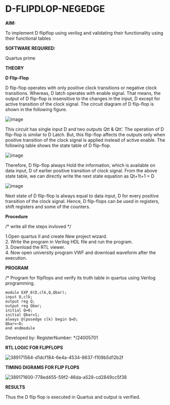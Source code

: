 # D-FLIPDLOP-NEGEDGE

**AIM:**

To implement  D flipflop using verilog and validating their functionality using their functional tables

**SOFTWARE REQUIRED:**

Quartus prime

**THEORY**

**D Flip-Flop**

D flip-flop operates with only positive clock transitions or negative clock transitions. Whereas, D latch operates with enable signal. That means, the output of D flip-flop is insensitive to the changes in the input, D except for active transition of the clock signal. The circuit diagram of D flip-flop is shown in the following figure.

![image](https://github.com/naavaneetha/D-FLIPDLOP-NEGEDGE/assets/154305477/48c81fe8-bc3f-40e7-95e2-519fc155ad51)

This circuit has single input D and two outputs Qtt & Qtt’. The operation of D flip-flop is similar to D Latch. But, this flip-flop affects the outputs only when positive transition of the clock signal is applied instead of active enable. The following table shows the state table of D flip-flop.

![image](https://github.com/naavaneetha/D-FLIPDLOP-NEGEDGE/assets/154305477/e5f3fda7-68ec-4a3a-a0a4-cf6f9cc4ab55)

Therefore, D flip-flop always Hold the information, which is available on data input, D of earlier positive transition of clock signal. From the above state table, we can directly write the next state equation as Qt+1t+1 = D

![image](https://github.com/naavaneetha/D-FLIPDLOP-NEGEDGE/assets/154305477/8592c0d8-2917-4142-91b9-d6c30dd891d2)

Next state of D flip-flop is always equal to data input, D for every positive transition of the clock signal. Hence, D flip-flops can be used in registers, shift registers and some of the counters.

**Procedure**

/* write all the steps invloved */

1.Open quartus II and create New project wizard.           
2. Write the program in Verilog HDL file and run the program.           
3. Download the RTL viewer.       
4. Now open university program VWF and download waveform after the execution.

**PROGRAM**

/* Program for flipflops and verify its truth table in quartus using Verilog programming.       
```
module EXP_8(D,clk,Q,Qbar);
input D,clk;
output reg Q;
output reg Qbar;
initial Q=0;
initial Qbar=1;
always @(posedge clk) begin Q=D;
Qbar=~D;
end endmodule
```
Developed by: RegisterNumber:
*/24005701

**RTL LOGIC FOR FLIPFLOPS**

![389171564-d1dcf184-6e4a-4534-8637-f109b5d12b2f](https://github.com/user-attachments/assets/9163a323-dbdc-4c2c-bf41-191d3f05100a)

**TIMING DIGRAMS FOR FLIP FLOPS**

![389171600-778ed455-59f2-46da-a528-cd2849cc5f38](https://github.com/user-attachments/assets/f21cec5d-92a9-4d41-b6b1-ac5bc022fe92)


**RESULTS**

Thus the D flip flop is executed in Quartus and output is verified.
